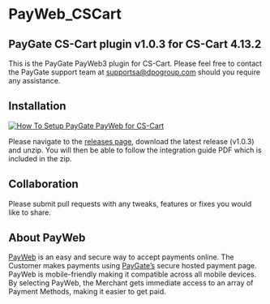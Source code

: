 # PayWeb_CSCart
## PayGate CS-Cart plugin v1.0.3 for CS-Cart 4.13.2

This is the PayGate PayWeb3 plugin for CS-Cart. Please feel free to contact the PayGate support team at supportsa@dpogroup.com should you require any assistance.

## Installation
[![How To Setup PayGate PayWeb for CS-Cart](https://appinlet.com/wp-content/uploads/2021/01/How-To-Setup-PayGate-PayWeb-for-CS-Cart.jpg)](https://www.youtube.com/watch?v=9Lhvc26WKjs "How To Setup PayGate PayWeb for CS-Cart")

Please navigate to the [releases page](https://github.com/PayGate/PayWeb_CSCart/releases), download the latest release (v1.0.3) and unzip. You will then be able to follow the integration guide PDF which is included in the zip.

## Collaboration

Please submit pull requests with any tweaks, features or fixes you would like to share.

## About PayWeb

[PayWeb](https://www.paygate.co.za/paygate-products/payweb/) is an easy and secure way to accept payments online. The Customer makes payments using [PayGate’s](https://www.paygate.co.za/) secure hosted payment page. PayWeb is mobile-friendly making it compatible across all mobile devices. By selecting PayWeb, the Merchant gets immediate access to an array of Payment Methods, making it easier to get paid.
